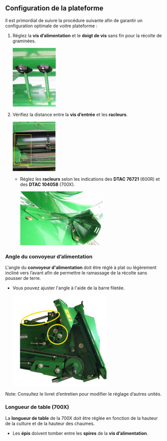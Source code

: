 ## Configuration de la plateforme

Il est primordial de suivre la procédure suivante afin de garantir un configuration optimale de voitre plateforme :

1. Réglez la **vis d’alimentation** et le **doigt de vis** sans fin pour la récolte de graminées.

    ![Réglage vis d'alimentation](../images/3.jpg)
 
1. Vérifiez la distance entre la **vis d’entrée** et les **racleurs**.

    ![Distance vis entrée et racleurs](../images/4.jpg)

    * Réglez les **racleurs** selon les indications des **DTAC 76721** (600R) et des **DTAC 104058** (700X).

        ![Réglage racleurs](../images/5.jpg)

### Angle du convoyeur d’alimentation

L'angle du **convoyeur d'alimentation** doit être réglé à plat ou légèrement incliné vers l’avant afin de permettre le ramassage de la récolte sans pousser de terre.

* Vous pouvez ajuster l'angle à l'aide de la barre filetée.

   <img src="../images/5.png" width="300px" alt="AJuster l'angle du convoyeur d'alimentation">


Note: Consultez le livret d’entretien pour modifier le réglage d’autres unités. <!-- Dans l'idéal, il faudrait installer des extenstions markdown permettant l'utilisation de vraies notes directment imbriquées à la manière de notice notes DITA -->

### Longueur de table (700X)

La **longueur de table** de la 700X doit être réglée en fonction de la hauteur de la culture et de la hauteur des chaumes.
- Les **épis** doivent tomber entre les **spires** de la **vis d’alimentation**.